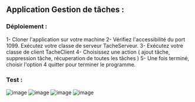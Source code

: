 ## Application Gestion de tâches : 
### Déploiement : 
1- Cloner l'application sur votre machine
2- Vérifiez l'accessibilité du port 1099. Exécutez votre classe de serveur TacheServeur. 
3- Exécutez votre classe de client TacheClient 
4- Choisissez une action ( ajout tâche, suppression tâche, récuperation de toutes les tâches )
5- Une fois terminé, choisir l'option 4 quitter pour terminer le programme.

### Test :
![image](https://github.com/MarDevp/JavaRMI_gRPC_sockets/assets/98918029/96a20d88-df88-4076-9354-6105e0d6362d)
![image](https://github.com/MarDevp/JavaRMI_gRPC_sockets/assets/98918029/c46638e9-5a7c-4fd8-bdb8-e2362acee28f)
![image](https://github.com/MarDevp/JavaRMI_gRPC_sockets/assets/98918029/b168fb19-3da2-4a69-bbb0-d9b45152100c)
![image](https://github.com/MarDevp/JavaRMI_gRPC_sockets/assets/98918029/3e53d78f-cc1f-4881-93f0-7dfc36b86be8)


